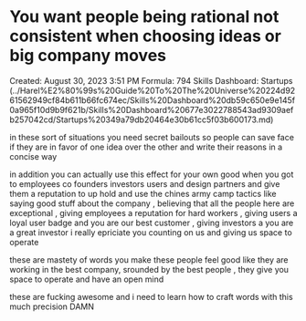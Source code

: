 # You want people being rational not consistent when choosing ideas or big company moves

Created: August 30, 2023 3:51 PM
Formula: 794
Skills Dashboard: Startups (../Harel%E2%80%99s%20Guide%20To%20The%20Universe%20224d9261562949cf84b611b66fc674ec/Skills%20Dashboard%20db59c650e9e145f0a965f10d9b9f621b/Skills%20Dashboard%20677e3022788543ad9309aefb257042cd/Startups%20349a79db20464e30b61cc5f03b600173.md)

in these sort of situations you need secret bailouts so people can save face if they are in favor of one idea over the other and write their reasons in a concise way 

in addition you can actually use this effect for your own good when you got to employees co founders investors users and design partners and give them a reputation to up hold and use the chines army camp tactics like saying good stuff about the company , believing that all the people here are exceptional , giving employees a reputation for hard workers , giving users a loyal user badge and you are our best customer , giving investors a you are a great investor i really epriciate you counting on us and giving us space to operate 

these are mastety of words you make these people feel good like they are working in the best company, srounded by the best people , they give you space to operate and have an open mind 

these are fucking awesome and i need to learn how to craft words with this much precision DAMN
